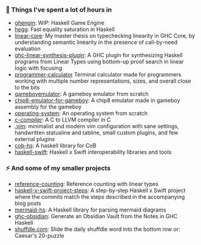 ### 🌱 Things I've spent a lot of hours in
* [ghengin](https://github.com/alt-romes/ghengin): WIP: Haskell Game Engine
* [hegg](https://github.com/alt-romes/hegg): Fast equality saturation in Haskell
* [linear-core](https://github.com/alt-romes/linear-core): My master thesis on typechecking linearity in GHC Core, by understanding semantic linearity in the presence of call-by-need evaluation
* [ghc-linear-synthesis-plugin](https://github.com/alt-romes/ghc-linear-synthesis-plugin): A GHC plugin for synthesizing Haskell programs from Linear Types using bottom-up proof search in linear logic with focusing
* [programmer-calculator](https://github.com/alt-romes/programmer-calculator) Terminal calculator made for programmers working with multiple number representations, sizes, and overall close to the bits
* [gameboyemulator](https://github.com/alt-romes/gameboyemulator): A gameboy emulator from scratch
* [chip8-emulator-for-gameboy](https://github.com/alt-romes/chip8-emulator-for-gameboy):  A chip8 emulator made in gameboy assembly for the gameboy 
* [operating-system](https://github.com/alt-romes/operating-system): An operating system from scratch
* [c-compiler](https://github.com/alt-romes/c-compiler): A C to LLVM compiler in C
* [.vim](https://github.com/alt-romes/.vim): minimalist and modern vim configuration with sane settings, handwritten statusline and tabline, small custom plugins, and few external plugins
* [cob-hs](https://github.com/alt-romes/cob-hs): A haskell library for CoB
* [haskell-swift](https://github.com/alt-romes/haskell-swift): Haskell x Swift interoperability libraries and tools 

### ⚡ And some of my smaller projects
* [reference-counting](https://github.com/alt-romes/reference-counting): Reference counting with linear types 
* [haskell-x-swift-project-steps](https://github.com/alt-romes/haskell-x-swift-project-steps): A step-by-step Haskell x Swift project where the commits match the steps described in the accompanying blog posts
* [mermaid-hs](https://github.com/alt-romes/mermaid-hs): A Haskell library for parsing mermaid diagrams
* [ghc-obsidian](https://github.com/alt-romes/ghc-obsidian-generator): Generate an Obsidian Vault from the Notes in GHC Haskell
* [shuffdle.com](https://www.shuffdle.com): Slide the daily shuffdle word into the bottom row or: Caesar's 20-puzzle

<!--
**alt-romes/alt-romes** is a ✨ _special_ ✨ repository because its `README.md` (this file) appears on your GitHub profile.

Here are some ideas to get you started:

- 🔭 I’m currently working on ...
- 🌱 I’m currently learning ...
- 👯 I’m looking to collaborate on ...
- 🤔 I’m looking for help with ...
- 💬 Ask me about ...
- 📫 How to reach me: ...
- 😄 Pronouns: ...
- ⚡ Fun fact: ...
-->
